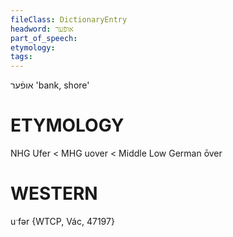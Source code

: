 ```yaml
---
fileClass: DictionaryEntry
headword: אופֿער
part_of_speech: 
etymology: 
tags: 
---
```

אופֿער
'bank, shore'

ETYMOLOGY
===========
NHG Ufer < MHG uover < Middle Low German ōver

WESTERN
========

uˑfər {WTCP, Vác, 47197}
